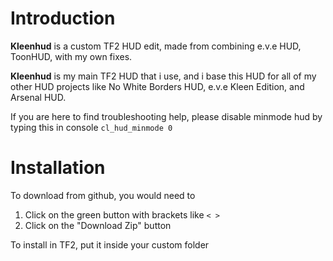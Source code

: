 # Introduction
**Kleenhud** is a custom TF2 HUD edit, made from combining e.v.e HUD, ToonHUD, with my own fixes.

**Kleenhud** is my main TF2 HUD that i use, and i base this HUD for all of my other HUD projects like No White Borders HUD, e.v.e Kleen Edition, and Arsenal HUD.

If you are here to find troubleshooting help, please disable minmode hud by typing this in console `cl_hud_minmode 0`

# Installation
To download from github, you would need to
1. Click on the green button with brackets like `< >`
2. Click on the "Download Zip" button

To install in TF2, put it inside your custom folder

